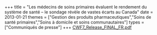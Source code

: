 +++
title = "Les médecins de soins primaires évaluent le rendement du système de santé – le sondage révèle de vastes écarts au Canada"
date = 2013-01-21
themes = ["Gestion des produits pharmaceutiques","Soins de santé primaires","Soins à domicile et soins communautaires"]
types = ["Communiqués de presse"]
+++
[CWF7_Release_FINAL_FR.pdf](/files/CWF7_Release_FINAL_FR.pdf)
